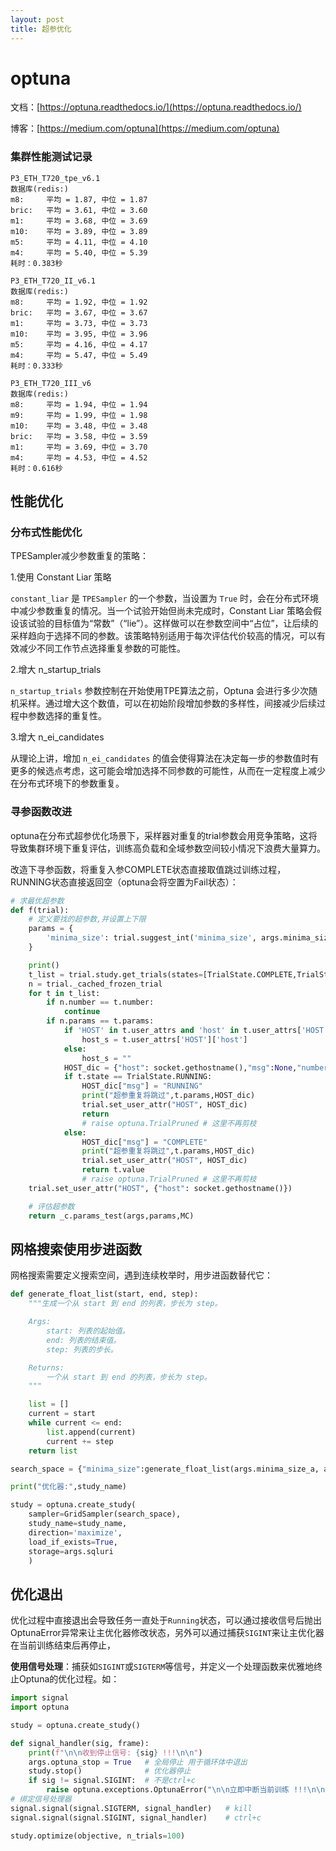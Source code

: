 ```yaml
---
layout: post
title: 超参优化
---
```

# optuna

文档：[https://optuna.readthedocs.io/](https://optuna.readthedocs.io/)

博客：[https://medium.com/optuna](https://medium.com/optuna)

### 集群性能测试记录

```
P3_ETH_T720_tpe_v6.1
数据库(redis:)
m8:     平均 = 1.87, 中位 = 1.87
bric:   平均 = 3.61, 中位 = 3.60
m1:     平均 = 3.68, 中位 = 3.69
m10:    平均 = 3.89, 中位 = 3.89
m5:     平均 = 4.11, 中位 = 4.10
m4:     平均 = 5.40, 中位 = 5.39
耗时：0.383秒

P3_ETH_T720_II_v6.1
数据库(redis:)
m8:     平均 = 1.92, 中位 = 1.92
bric:   平均 = 3.67, 中位 = 3.67
m1:     平均 = 3.73, 中位 = 3.73
m10:    平均 = 3.95, 中位 = 3.96
m5:     平均 = 4.16, 中位 = 4.17
m4:     平均 = 5.47, 中位 = 5.49
耗时：0.333秒

P3_ETH_T720_III_v6
数据库(redis:)
m8:     平均 = 1.94, 中位 = 1.94
m9:     平均 = 1.99, 中位 = 1.98
m10:    平均 = 3.48, 中位 = 3.48
bric:   平均 = 3.58, 中位 = 3.59
m1:     平均 = 3.69, 中位 = 3.70
m4:     平均 = 4.53, 中位 = 4.52
耗时：0.616秒
```


## 性能优化

### 分布式性能优化

TPESampler减少参数重复的策略：

1.使用 Constant Liar 策略

`constant_liar` 是 `TPESampler` 的一个参数，当设置为 `True` 时，会在分布式环境中减少参数重复的情况。当一个试验开始但尚未完成时，Constant Liar 策略会假设该试验的目标值为“常数”（“lie”）。这样做可以在参数空间中“占位”，让后续的采样趋向于选择不同的参数。该策略特别适用于每次评估代价较高的情况，可以有效减少不同工作节点选择重复参数的可能性。

2.增大 n_startup_trials

  `n_startup_trials` 参数控制在开始使用TPE算法之前，Optuna 会进行多少次随机采样。通过增大这个数值，可以在初始阶段增加参数的多样性，间接减少后续过程中参数选择的重复性。

3.增大 n_ei_candidates

从理论上讲，增加 `n_ei_candidates` 的值会使得算法在决定每一步的参数值时有更多的候选点考虑，这可能会增加选择不同参数的可能性，从而在一定程度上减少在分布式环境下的参数重复。

### 寻参函数改进

optuna在分布式超参优化场景下，采样器对重复的trial参数会用竞争策略，这将导致集群环境下重复评估，训练高负载和全域参数空间较小情况下浪费大量算力。

改造下寻参函数，将重复入参COMPLETE状态直接取值跳过训练过程，RUNNING状态直接返回空（optuna会将空置为Fail状态）：

```python
# 求最优超参数
def f(trial):
    # 定义要找的超参数,并设置上下限
    params = {
        'minima_size': trial.suggest_int('minima_size', args.minima_size_a, args.minima_size_b,step=minima_size_STEP),
    }

    print()
    t_list = trial.study.get_trials(states=[TrialState.COMPLETE,TrialState.RUNNING])
    n = trial._cached_frozen_trial
    for t in t_list:
        if n.number == t.number:
            continue
        if n.params == t.params:
            if 'HOST' in t.user_attrs and 'host' in t.user_attrs['HOST']:
                host_s = t.user_attrs['HOST']['host']
            else:
                host_s = ""
            HOST_dic = {"host": socket.gethostname(),"msg":None,"number": t.number, "HOST_s": host_s}
            if t.state == TrialState.RUNNING:
                HOST_dic["msg"] = "RUNNING"
                print("超参重复将跳过",t.params,HOST_dic)
                trial.set_user_attr("HOST", HOST_dic)
                return
                # raise optuna.TrialPruned # 这里不再剪枝
            else:
                HOST_dic["msg"] = "COMPLETE"
                print("超参重复将跳过",t.params,HOST_dic)
                trial.set_user_attr("HOST", HOST_dic)
                return t.value
                # raise optuna.TrialPruned # 这里不再剪枝
    trial.set_user_attr("HOST", {"host": socket.gethostname()})

    # 评估超参数
    return _c.params_test(args,params,MC)
```

## 网格搜索使用步进函数

网格搜索需要定义搜索空间，遇到连续枚举时，用步进函数替代它：

```python
def generate_float_list(start, end, step):
    """生成一个从 start 到 end 的列表，步长为 step。

    Args:
        start: 列表的起始值。
        end: 列表的结束值。
        step: 列表的步长。

    Returns:
        一个从 start 到 end 的列表，步长为 step。
    """

    list = []
    current = start
    while current <= end:
        list.append(current)
        current += step
    return list

search_space = {"minima_size":generate_float_list(args.minima_size_a, args.minima_size_b,step=minima_size_STEP)}

print("优化器:",study_name)

study = optuna.create_study(
    sampler=GridSampler(search_space),
    study_name=study_name,
    direction='maximize',
    load_if_exists=True,
    storage=args.sqluri
    )
```


## 优化退出

优化过程中直接退出会导致任务一直处于`Running`状态，可以通过接收信号后抛出OptunaError异常来让主优化器修改状态，另外可以通过捕获`SIGINT`来让主优化器在当前训练结束后再停止，

**使用信号处理**：捕获如`SIGINT`或`SIGTERM`等信号，并定义一个处理函数来优雅地终止Optuna的优化过程。如：

``` python
import signal
import optuna

study = optuna.create_study()

def signal_handler(sig, frame):
	print(f"\n\n收到停止信号: {sig} !!!\n\n")
	args.optuna_stop = True   # 全局停止 用于循环体中退出
	study.stop()              # 优化器停止
	if sig != signal.SIGINT:  # 不是ctrl+c
		raise optuna.exceptions.OptunaError("\n\n立即中断当前训练 !!!\n\n")
# 绑定信号处理器
signal.signal(signal.SIGTERM, signal_handler)   # kill
signal.signal(signal.SIGINT, signal_handler)    # ctrl+c

study.optimize(objective, n_trials=100)
```

